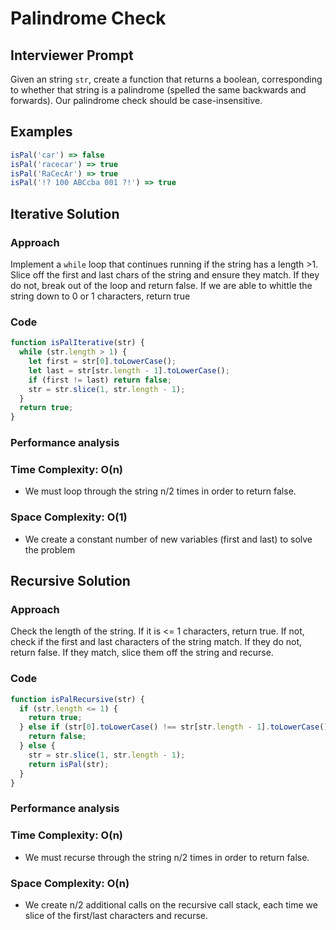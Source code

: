 # Palindrome Check

## Interviewer Prompt

Given an string `str`, create a function that returns a boolean, corresponding to whether that string is a palindrome (spelled the same backwards and forwards). Our palindrome check should be case-insensitive.

## Examples

```js
isPal('car') => false
isPal('racecar') => true
isPal('RaCecAr') => true
isPal('!? 100 ABCcba 001 ?!') => true
```

## Iterative Solution

### Approach

Implement a `while` loop that continues running if the string has a length >1. Slice off the first and last chars of the string and ensure they match. If they do not, break out of the loop and return false. If we are able to whittle the string down to 0 or 1 characters, return true

### Code

```js
function isPalIterative(str) {
  while (str.length > 1) {
    let first = str[0].toLowerCase();
    let last = str[str.length - 1].toLowerCase();
    if (first != last) return false;
    str = str.slice(1, str.length - 1);
  }
  return true;
}
```

### Performance analysis

### Time Complexity: **O(n)**

- We must loop through the string n/2 times in order to return false.

### Space Complexity: **O(1)**

- We create a constant number of new variables (first and last) to solve the problem

## Recursive Solution

### Approach

Check the length of the string. If it is <= 1 characters, return true. If not, check if the first and last characters of the string match. If they do not, return false. If they match, slice them off the string and recurse.

### Code

```js
function isPalRecursive(str) {
  if (str.length <= 1) {
    return true;
  } else if (str[0].toLowerCase() !== str[str.length - 1].toLowerCase()) {
    return false;
  } else {
    str = str.slice(1, str.length - 1);
    return isPal(str);
  }
}
```

### Performance analysis

### Time Complexity: **O(n)**

- We must recurse through the string n/2 times in order to return false.

### Space Complexity: **O(n)**

- We create n/2 additional calls on the recursive call stack, each time we slice of the first/last characters and recurse.
